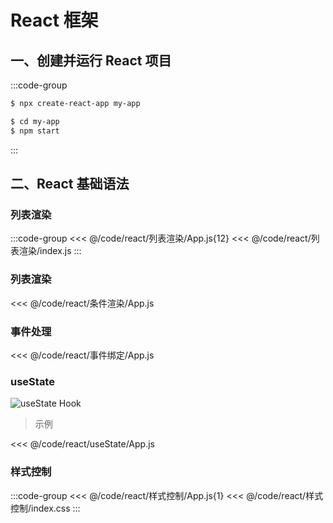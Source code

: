 # React 框架

## 一、创建并运行 React 项目

:::code-group

```bash [创建项目]
$ npx create-react-app my-app
```

```bash [运行项目]
$ cd my-app
$ npm start
```

:::

## 二、React 基础语法

### 列表渲染

:::code-group
<<< @/code/react/列表渲染/App.js{12}
<<< @/code/react/列表渲染/index.js
:::

### 列表渲染

<<< @/code/react/条件渲染/App.js

### 事件处理

<<< @/code/react/事件绑定/App.js

### useState

![useState Hook](/pictures/react/useState.png)

> 示例

<<< @/code/react/useState/App.js

### 样式控制

:::code-group
<<< @/code/react/样式控制/App.js{1}
<<< @/code/react/样式控制/index.css
:::

